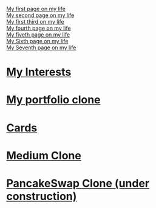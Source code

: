  <a href="https://kemaltekinnn.github.io/Front-End-Entry/Html-CSS%20Pages/01-first-page.html"> My first page on my life  </a> <br>
 <a href="https://kemaltekinnn.github.io/Front-End-Entry/Html-CSS%20Pages/02-Atatürk.html"> My second page on my life  </a> <br>
 <a href="https://kemaltekinnn.github.io/Front-End-Entry/Html-CSS%20Pages/03-Form.html"> My first third on my life  </a> <br>
 <a href="https://kemaltekinnn.github.io/Front-End-Entry/Html-CSS%20Pages/04-Land-Page.html"> My fourth page on my life  </a> <br>
 <a href="https://kemaltekinnn.github.io/Front-End-Entry/Html-CSS%20Pages/05-Documentation.html"> My fiveth page on my life  </a> <br>
<a href="https://kemaltekinnn.github.io/Front-End-Entry/Html-CSS%20Pages/06-google.html"> My Sixth page on my life  </a> <br>
 <a href="https://kemaltekinnn.github.io/Front-End-Entry/Html-CSS%20Pages/07-googlesearch.html"> My Seventh page on my life  </a> <br>
# <a href="https://kemaltekinnn.github.io/Front-End-Entry/Html-CSS%20Pages/08-My-Interests.html"> My Interests  </a> <br>
# <a href="https://kemaltekinnn.github.io/Front-End-Entry/Html-CSS%20Pages/09-Portfolio.html"> My portfolio clone  </a> <br>
# <a href="https://kemaltekinnn.github.io/Front-End-Entry/Html-CSS%20Pages/10-tenth.html"> Cards </a> <br>
# <a href="https://kemaltekinnn.github.io/Front-End-Entry/Html-CSS%20Pages/medium.html"> Medium Clone </a> <br>
# <a href="https://kemaltekinnn.github.io/Front-End-Entry/Html-CSS%20Pages/De-fi/index.html"> PancakeSwap Clone (under construction)  </a> <br>

